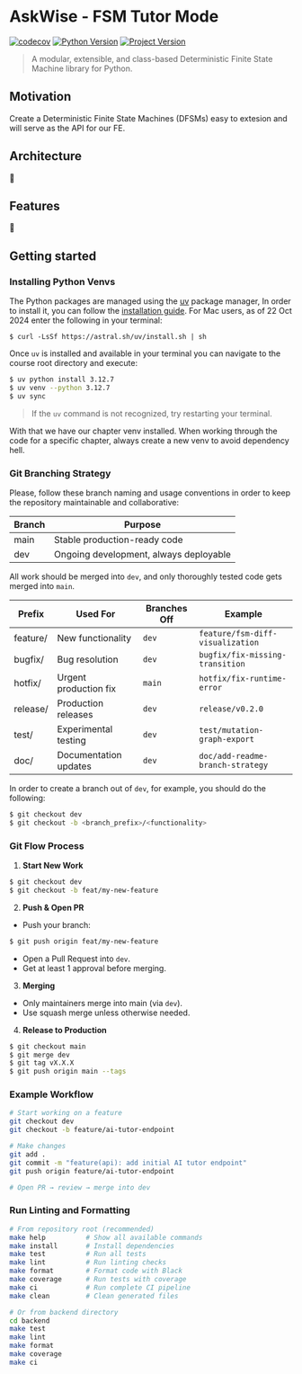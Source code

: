 # AskWise - FSM Tutor Mode

[![codecov](https://codecov.io/gh/leandrofahur/ask-wise/branch/main/graph/badge.svg?token=YR9K32XX5X)](https://codecov.io/gh/leandrofahur/ask-wise?branch=main)
[![Python Version](https://img.shields.io/badge/python-3.12%2B-blue.svg)](https://www.python.org/downloads/)
[![Project Version](https://img.shields.io/badge/version-0.1.0-green.svg)](https://github.com/leandrofahur/ask-wise/releases)


> A modular, extensible, and class-based Deterministic Finite State Machine library for Python.

## Motivation
Create a Deterministic Finite State Machines (DFSMs) easy to extesion and will serve as the API for our FE.

## Architecture
🚧

## Features
🚧

## Getting started
### Installing Python Venvs
The Python packages are managed using the [uv](https://github.com/astral-sh/uv) package manager, In order to install it, you can follow the [installation guide](https://docs.astral.sh/uv/#getting-started). For Mac users, as of 22 Oct 2024 enter the following in your terminal:

```
$ curl -LsSf https://astral.sh/uv/install.sh | sh
```

Once `uv` is installed and available in your terminal you can navigate to the course root directory and execute:

```bash
$ uv python install 3.12.7
$ uv venv --python 3.12.7
$ uv sync
```

> If the `uv` command is not recognized, try restarting your terminal.

With that we have our chapter venv installed. When working through the code for a specific chapter, always create a new venv to avoid dependency hell.



### Git Branching Strategy
Please, follow these branch naming and usage conventions in order to keep the repository maintainable and collaborative:

|Branch|	Purpose|
|------|-----------|
|main  |	Stable production-ready code|
|dev   | Ongoing development, always deployable|

All work should be merged into `dev`, and only thoroughly tested code gets merged into `main`.

| Prefix     | Used For               | Branches Off | Example                             |
|------------|------------------------|--------------|-------------------------------------|
| feature/   | New functionality      | `dev`        | `feature/fsm-diff-visualization`    |
| bugfix/    | Bug resolution         | `dev`        | `bugfix/fix-missing-transition`     |
| hotfix/    | Urgent production fix  | `main`       | `hotfix/fix-runtime-error`          |
| release/   | Production releases    | `dev`        | `release/v0.2.0`                    |
| test/      | Experimental testing   | `dev`        | `test/mutation-graph-export`        |
| doc/       | Documentation updates  | `dev`        | `doc/add-readme-branch-strategy`    |

In order to create a branch out of `dev`, for example, you should do the following:

```bash
$ git checkout dev
$ git checkout -b <branch_prefix>/<functionality>
```



### Git Flow Process

1. **Start New Work**
```bash
$ git checkout dev
$ git checkout -b feat/my-new-feature
```

2. **Push & Open PR**
- Push your branch:

```bash
$ git push origin feat/my-new-feature
```

- Open a Pull Request into `dev`.
- Get at least 1 approval before merging.

3. **Merging**
- Only maintainers merge into main (via `dev`).
- Use squash merge unless otherwise needed.

4. **Release to Production**

```bash
$ git checkout main
$ git merge dev
$ git tag vX.X.X
$ git push origin main --tags
```

### Example Workflow
```bash
# Start working on a feature
git checkout dev
git checkout -b feature/ai-tutor-endpoint

# Make changes
git add .
git commit -m "feature(api): add initial AI tutor endpoint"
git push origin feature/ai-tutor-endpoint

# Open PR → review → merge into dev
```



### Run Linting and Formatting
```bash
# From repository root (recommended)
make help          # Show all available commands
make install       # Install dependencies
make test          # Run all tests
make lint          # Run linting checks
make format        # Format code with Black
make coverage      # Run tests with coverage
make ci            # Run complete CI pipeline
make clean         # Clean generated files

# Or from backend directory
cd backend
make test
make lint
make format
make coverage
make ci
```